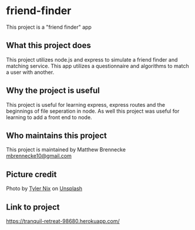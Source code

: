 # friend-finder

This project is a "friend finder" app

## What this project does

This project utilizes node.js and express to simulate a friend finder and matching service. This app utilizes a questionnaire and algorithms to match a user with another.

## Why the project is useful

This project is useful for learning express, express routes and the beginnings of file seperation in node. As well this project was useful for learning to add a front end to node.

## Who maintains this project

This project is maintained by Matthew Brennecke mbrennecke10@gmail.com

## Picture credit

Photo by [Tyler Nix](https://unsplash.com/photos/Pw5uvsFcGF4?utm_source=unsplash&utm_medium=referral&utm_content=creditCopyText) on [Unsplash](https://unsplash.com/search/photos/friend?utm_source=unsplash&utm_medium=referral&utm_content=creditCopyText)

## Link to project
https://tranquil-retreat-98680.herokuapp.com/